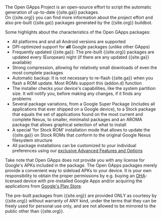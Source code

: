 The Open GApps Project is an open-source effort to script the automatic generation of up-to-date {{site.ga}} packages.<br />On {{site.org}} you can find more information about the project effort and also pre-built {{site.ga}} packages generated by the {{site.org}} buildbot.

Some highlights about the characteristics of the Open GApps packages:

- All platforms and and all Android versions are supported
- DPI-optimized support for **all** Google packages (unlike other GApps)
- Frequently updated {{site.ga}}: The pre-built {{site.org}} packages are updated every (European) night (if there are any updated {{site.ga}} available)
- Strong compression, allowing for relatively small downloads of even the most complete packages
- Automatic backup: It is not necessary to re-flash {{site.ga}} when you flash a ROM update. Most ROMs support this (addon.d) function
- The installer checks your device's capabilities, like the system partition size. It will notify you, before making any changes, if it finds any problems
- Several package variations, from a Google Super Package (includes all applications that ever shipped on a Google device), to a Stock package that equals the set of applications found on the most current and complete Nexus, to smaller, minimalist packages and an AROMA package that allows graphical selection of what to install
- A special 'for Stock ROM' installation mode that allows to update the {{site.ga}} on Stock ROMs that conform to the original Google Nexus filesystem structure
- All package installations can be customized to your individual preferences using our [exclusive Advanced Features and Options](https://github.com/opengapps/opengapps/wiki/Advanced-Features-and-Options)

Take note that Open GApps does not provide you with any license for Google's APKs included in the package.
The Open GApps packages merely provide a convenient way to sideload APKs to your device.
It is your own responsibility to obtain the proper permissions by e.g. buying an [OHA](https://www.openhandsetalliance.com)-licensed device with pre-installed Google Apps and/or acquiring the applications from [Google's Play Store](https://play.google.com/store).

The pre-built packages from {{site.org}} are provided ONLY as courtesy by {{site.org}} without warranty of ANY kind, under the terms that they can be freely used for personal use only, and are not allowed to be mirrored to the public other than {{site.org}}.

